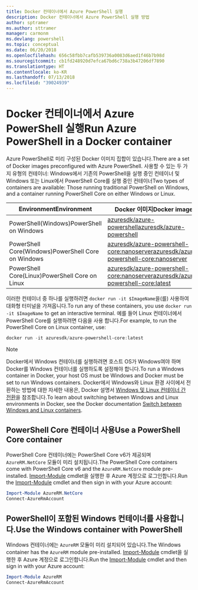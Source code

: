 ```yaml
---
title: Docker 컨테이너에서 Azure PowerShell 실행
description: Docker 컨테이너에서 Azure PowerShell 실행 방법
author: sptramer
ms.author: sttramer
manager: carmonm
ms.devlang: powershell
ms.topic: conceptual
ms.date: 06/20/2018
ms.openlocfilehash: 656c58fbb7cafb539736a0083d6aed1f46b7b98d
ms.sourcegitcommit: cb1fd248920d7efca67bd6c738a3b47206df7890
ms.translationtype: HT
ms.contentlocale: ko-KR
ms.lasthandoff: 07/13/2018
ms.locfileid: "39024939"
---
```

# <a name="run-azure-powershell-in-a-docker-container"></a><span data-ttu-id="b3804-103">Docker 컨테이너에서 Azure PowerShell 실행</span><span class="sxs-lookup"><span data-stu-id="b3804-103">Run Azure PowerShell in a Docker container</span></span>

<span data-ttu-id="b3804-104">Azure PowerShell로 미리 구성된 Docker 이미지 집합이 있습니다.</span><span class="sxs-lookup"><span data-stu-id="b3804-104">There are a set of Docker images preconfigured with Azure PowerShell.</span></span> <span data-ttu-id="b3804-105">사용할 수 있는 두 가지 유형의 컨테이너: Windows에서 기존의 PowerShell을 실행 중인 컨테이너 및 Windows 또는 Linux에서 PowerShell Core를 실행 중인 컨테이너</span><span class="sxs-lookup"><span data-stu-id="b3804-105">Two types of containers are available: Those running traditional PowerShell on Windows, and a container running PowerShell Core on either Windows or Linux.</span></span>

| <span data-ttu-id="b3804-106">Environment</span><span class="sxs-lookup"><span data-stu-id="b3804-106">Environment</span></span> | <span data-ttu-id="b3804-107">Docker 이미지</span><span class="sxs-lookup"><span data-stu-id="b3804-107">Docker image</span></span> |
|-------------|--------------|
| <span data-ttu-id="b3804-108">PowerShell(Windows)</span><span class="sxs-lookup"><span data-stu-id="b3804-108">PowerShell on Windows</span></span> | [<span data-ttu-id="b3804-109">azuresdk/azure-powershell</span><span class="sxs-lookup"><span data-stu-id="b3804-109">azuresdk/azure-powershell</span></span>](https://hub.docker.com/r/azuresdk/azure-powershell/) |
| <span data-ttu-id="b3804-110">PowerShell Core(Windows)</span><span class="sxs-lookup"><span data-stu-id="b3804-110">PowerShell Core on Windows</span></span> | [<span data-ttu-id="b3804-111">azuresdk/azure-powershell-core:nanoserver</span><span class="sxs-lookup"><span data-stu-id="b3804-111">azuresdk/azure-powershell-core:nanoserver</span></span>](https://hub.docker.com/r/azuresdk/azure-powershell-core/) |
| <span data-ttu-id="b3804-112">PowerShell Core(Linux)</span><span class="sxs-lookup"><span data-stu-id="b3804-112">PowerShell Core on Linux</span></span> | [<span data-ttu-id="b3804-113">azuresdk/azure-powershell-core:nanoserver</span><span class="sxs-lookup"><span data-stu-id="b3804-113">azuresdk/azure-powershell-core:latest</span></span>](https://hub.docker.com/r/azuresdk/azure-powershell-core/) |

<span data-ttu-id="b3804-114">이러한 컨테이너 중 하나를 실행하려면 `docker run -it $ImageName`을(를) 사용하여 대화형 터미널을 가져옵니다.</span><span class="sxs-lookup"><span data-stu-id="b3804-114">To run any of these containers, you use `docker run -it $ImageName` to get an interactive terminal.</span></span> <span data-ttu-id="b3804-115">예를 들어 Linux 컨테이너에서 PowerShell Core를 실행하려면 다음을 사용 합니다.</span><span class="sxs-lookup"><span data-stu-id="b3804-115">For example, to run the PowerShell Core on Linux container, use:</span></span>

```powershell
docker run -it azuresdk/azure-powershell-core:latest
```

> [!NOTE]
> <span data-ttu-id="b3804-116">Docker에서 Windows 컨테이너를 실행하려면 호스트 OS가 Windows여야 하며 Docker를 Windows 컨테이너를 실행하도록 설정해야 합니다.</span><span class="sxs-lookup"><span data-stu-id="b3804-116">To run a Windows container in Docker, your host OS must be Windows and Docker must be set to run Windows containers.</span></span> <span data-ttu-id="b3804-117">Docker에서 Windows와 Linux 환경 사이에서 전환하는 방법에 대한 자세한 내용은, Docker 설명서 [Windows 및 Linux 컨테이너 간 전환](https://docs.docker.com/docker-for-windows/#switch-between-windows-and-linux-containers)을 참조합니다.</span><span class="sxs-lookup"><span data-stu-id="b3804-117">To learn about switching between Windows and Linux environments in Docker, see the Docker documentation [Switch between Windows and Linux containers](https://docs.docker.com/docker-for-windows/#switch-between-windows-and-linux-containers).</span></span>

## <a name="use-a-powershell-core-container"></a><span data-ttu-id="b3804-118">PowerShell Core 컨테이너 사용</span><span class="sxs-lookup"><span data-stu-id="b3804-118">Use a PowerShell Core container</span></span>

<span data-ttu-id="b3804-119">PowerShell Core 컨테이너에는 PowerShell Core v6가 제공되며 `AzureRM.NetCore` 모듈이 미리 설치됩니다.</span><span class="sxs-lookup"><span data-stu-id="b3804-119">The PowerShell Core containers come with PowerShell Core v6 and the `AzureRM.NetCore` module pre-installed.</span></span> <span data-ttu-id="b3804-120">[Import-Module](/powershell/module/microsoft.powershell.core/import-module) cmdlet을 실행한 후 Azure 계정으로 로그인합니다.</span><span class="sxs-lookup"><span data-stu-id="b3804-120">Run the [Import-Module](/powershell/module/microsoft.powershell.core/import-module) cmdlet and then sign in with your Azure account:</span></span>

```powershell
Import-Module AzureRM.NetCore
Connect-AzureRmAccount
```

## <a name="use-the-windows-container-with-powershell"></a><span data-ttu-id="b3804-121">PowerShell이 포함된 Windows 컨테이너를 사용합니다.</span><span class="sxs-lookup"><span data-stu-id="b3804-121">Use the Windows container with PowerShell</span></span>

<span data-ttu-id="b3804-122">Windows 컨테이너에는 `AzureRM` 모듈이 미리 설치되어 있습니다.</span><span class="sxs-lookup"><span data-stu-id="b3804-122">The Windows container has the `AzureRM` module pre-installed.</span></span> <span data-ttu-id="b3804-123">[Import-Module](/powershell/module/microsoft.powershell.core/import-module) cmdlet을 실행한 후 Azure 계정으로 로그인합니다.</span><span class="sxs-lookup"><span data-stu-id="b3804-123">Run the [Import-Module](/powershell/module/microsoft.powershell.core/import-module) cmdlet and then sign in with your Azure account:</span></span>

```powershell
Import-Module AzureRM
Connect-AzureRmAccount
```